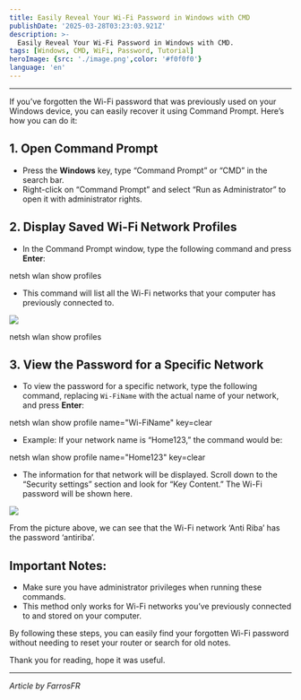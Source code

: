 ```yaml
---
title: Easily Reveal Your Wi-Fi Password in Windows with CMD
publishDate: '2025-03-28T03:23:03.921Z'
description: >-
  Easily Reveal Your Wi-Fi Password in Windows with CMD.
tags: [Windows, CMD, WiFi, Password, Tutorial]
heroImage: {src: './image.png',color: '#f0f0f0'}
language: 'en'
---
```

* * *

If you’ve forgotten the Wi-Fi password that was previously used on your Windows device, you can easily recover it using Command Prompt. Here’s how you can do it:

## 1\. Open Command Prompt

*   Press the **Windows** key, type “Command Prompt” or “CMD” in the search bar.
*   Right-click on “Command Prompt” and select “Run as Administrator” to open it with administrator rights.

## 2\. Display Saved Wi-Fi Network Profiles

*   In the Command Prompt window, type the following command and press **Enter**:

netsh wlan show profiles

*   This command will list all the Wi-Fi networks that your computer has previously connected to.

![](https://cdn-images-1.medium.com/max/800/1*sjIAoMnI8qGfu8IBV5CMvw.png)

netsh wlan show profiles

## 3\. View the Password for a Specific Network

*   To view the password for a specific network, type the following command, replacing `Wi-FiName` with the actual name of your network, and press **Enter**:

netsh wlan show profile name="Wi-FiName" key=clear

*   Example: If your network name is “Home123,” the command would be:

netsh wlan show profile name="Home123" key=clear

*   The information for that network will be displayed. Scroll down to the “Security settings” section and look for “Key Content.” The Wi-Fi password will be shown here.

![](https://cdn-images-1.medium.com/max/800/1*0bkruI6_anCKTv3unVmW4A.png)

From the picture above, we can see that the Wi-Fi network ‘Anti Riba’ has the password ‘antiriba’.

## Important Notes:

*   Make sure you have administrator privileges when running these commands.
*   This method only works for Wi-Fi networks you’ve previously connected to and stored on your computer.

By following these steps, you can easily find your forgotten Wi-Fi password without needing to reset your router or search for old notes.

Thank you for reading, hope it was useful.

* * *

_Article by FarrosFR_
